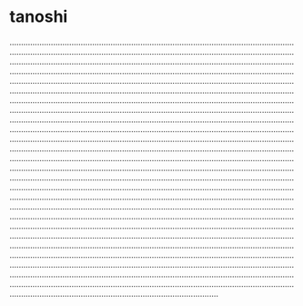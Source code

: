 # tanoshi
...................................................................................................................................................................................................................................................................................................................................................................................................................................................................................................................................................................................................................................................................................................................................................................................................................................................................................................................................................................................................................................................................................................................................................................................................................................................................................................................................................................................................................................................................................................................................................................................................................................................................................................................................................................................................................................................................................................................................................................................................................................................................................................................................................................................................................................................................................................................................................................................................................................................................................................................................................................................................................................................................................................................................................................................................................................................................................................................................................................................................................................................................................................................................................................................................................................................................................................................................................................................................................................................